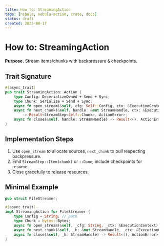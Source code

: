 ```yaml
---
title: How to: StreamingAction
tags: [nebula, nebula-action, crate, docs]
status: draft
created: 2025-08-17
---
```


# How to: StreamingAction

**Purpose.** Stream items/chunks with backpressure & checkpoints.

## Trait Signature
```rust
#[async_trait]
pub trait StreamingAction: Action {
    type Config: DeserializeOwned + Send + Sync;
    type Chunk: Serialize + Send + Sync;
    async fn open_stream(&self, cfg: Self::Config, ctx: &ExecutionContext) -> Result<StreamHandle, ActionError>;
    async fn next_chunk(&self, handle: &mut StreamHandle, ctx: &ExecutionContext)
        -> Result<StreamStep<Self::Chunk>, ActionError>;
    async fn close(&self, handle: StreamHandle) -> Result<(), ActionError>;
}
```

## Implementation Steps

1. Use `open_stream` to allocate sources, `next_chunk` to pull respecting backpressure.
2. Emit `StreamStep::Item(chunk)` or `::Done`; include checkpoints for resume.
3. Close gracefully to release resources.


## Minimal Example
```rust
pub struct FileStreamer;

#[async_trait]
impl StreamingAction for FileStreamer {
    type Config = String; // path
    type Chunk = bytes::Bytes;
    async fn open_stream(&self, _cfg: String, _ctx: &ExecutionContext) -> Result<StreamHandle, ActionError> { todo!() }
    async fn next_chunk(&self, _h: &mut StreamHandle, _ctx: &ExecutionContext) -> Result<StreamStep<bytes::Bytes>, ActionError> { todo!() }
    async fn close(&self, _h: StreamHandle) -> Result<(), ActionError> { Ok(()) }
}
```
